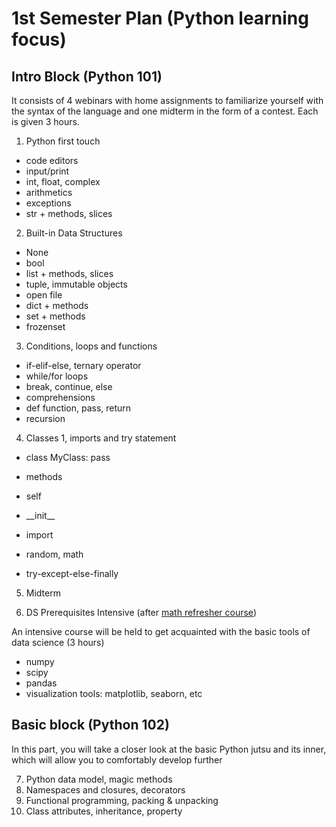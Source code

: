 # 1st Semester Plan (Python learning focus)

## Intro Block (Python 101)

It consists of 4 webinars with home assignments to familiarize yourself with the syntax of the language and one midterm in the form of a contest. Each is given 3 hours.

1. Python first touch

- code editors
- input/print
- int, float, complex
- arithmetics
- exceptions
- str + methods, slices

2. Built-in Data Structures

- None
- bool
- list + methods, slices
- tuple, immutable objects
- open file
- dict + methods
- set + methods
- frozenset

3. Conditions, loops and functions

- if-elif-else, ternary operator
- while/for loops
- break, continue, else
- comprehensions
- def function, pass, return
- recursion

4. Classes 1, imports and try statement

- class MyClass: pass
- methods
- self
- \_\_init\_\_
- import
- random, math

- try-except-else-finally
5. Midterm



6. DS Prerequisites Intensive (after [math refresher course](https://github.com/girafe-ai/math-basics-for-ai))

An intensive course will be held to get acquainted with the basic tools of data science (3 hours)

- numpy
- scipy
- pandas
- visualization tools: matplotlib, seaborn, etc

## Basic block (Python 102)

In this part, you will take a closer look at the basic Python jutsu and its inner, which will allow you to comfortably develop further

7. Python data model, magic methods
8. Namespaces and closures, decorators
9. Functional programming, packing & unpacking
10. Class attributes, inheritance, property

